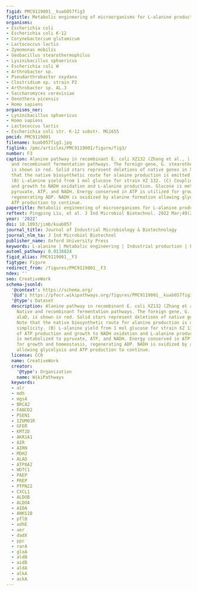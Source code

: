 ```yaml
---
figid: PMC9119001__kuab057fig3
figtitle: Metabolic engineering of microorganisms for L-alanine production
organisms:
- Escherichia coli
- Escherichia coli K-12
- Corynebacterium glutamicum
- Lactococcus lactis
- Zymomonas mobilis
- Geobacillus stearothermophilus
- Lysinibacillus sphaericus
- Escherichia coli W
- Arthrobacter sp.
- Pseudarthrobacter oxydans
- Clostridium sp. strain P2
- Arthrobacter sp. AL.3
- Saccharomyces cerevisiae
- Oenothera picensis
- Homo sapiens
organisms_ner:
- Lysinibacillus sphaericus
- Homo sapiens
- Lactococcus lactis
- Escherichia coli str. K-12 substr. MG1655
pmcid: PMC9119001
filename: kuab057fig3.jpg
figlink: /pmc/articles/PMC9119001/figure/fig3/
number: F3
caption: Alanine pathway in recombinant E. coli XZ132 (Zhang et al., ). (A) Native
  and recombinant fermentation pathways. The foreign gene, G. stearothermophilus alaD,
  is shown in red. Solid stars represent deletions of native genes in XZ132. Note
  that the native biosynthetic route for alanine production is omitted for simplicity.
  (B) L-alanine yield from 1 mol glucose for strain XZ 132. (C) Coupling of ATP production
  and growth to NADH oxidation and L-alanine production. Glucose is metabolized to
  pyruvate, ATP, and NADH. Energy conserved in ATP is utilized for growth and homeostasis,
  regenerating ADP. NADH is oxidized by alanine formation allowing glycolysis and
  ATP production to continue.
papertitle: Metabolic engineering of microorganisms for L-alanine production.
reftext: Pingping Liu, et al. J Ind Microbiol Biotechnol. 2022 Mar;49(2):kuab057.
year: '2022'
doi: 10.1093/jimb/kuab057
journal_title: Journal of Industrial Microbiology & Biotechnology
journal_nlm_ta: J Ind Microbiol Biotechnol
publisher_name: Oxford University Press
keywords: L-alanine | Metabolic engineering | Industrial production | Fermentation
automl_pathway: 0.9138824
figid_alias: PMC9119001__F3
figtype: Figure
redirect_from: /figures/PMC9119001__F3
ndex: ''
seo: CreativeWork
schema-jsonld:
  '@context': https://schema.org/
  '@id': https://pfocr.wikipathways.org/figures/PMC9119001__kuab057fig3.html
  '@type': Dataset
  description: Alanine pathway in recombinant E. coli XZ132 (Zhang et al., ). (A)
    Native and recombinant fermentation pathways. The foreign gene, G. stearothermophilus
    alaD, is shown in red. Solid stars represent deletions of native genes in XZ132.
    Note that the native biosynthetic route for alanine production is omitted for
    simplicity. (B) L-alanine yield from 1 mol glucose for strain XZ 132. (C) Coupling
    of ATP production and growth to NADH oxidation and L-alanine production. Glucose
    is metabolized to pyruvate, ATP, and NADH. Energy conserved in ATP is utilized
    for growth and homeostasis, regenerating ADP. NADH is oxidized by alanine formation
    allowing glycolysis and ATP production to continue.
  license: CC0
  name: CreativeWork
  creator:
    '@type': Organization
    name: WikiPathways
  keywords:
  - alr
  - mdh
  - mgsA
  - BRCA2
  - FANCD2
  - PSEN1
  - IZUMO1R
  - GFER
  - KMT2D
  - AKR1A1
  - AIR
  - AIRN
  - MDH2
  - ALAD
  - ATP8A2
  - WDTC1
  - PAEP
  - PREP
  - PTPN22
  - CXCL1
  - ALDOB
  - ALDOA
  - AIDA
  - ANKS1B
  - pflB
  - adhE
  - aer
  - dadX
  - ppc
  - rarA
  - gloA
  - aldB
  - aidB
  - aldA
  - alkA
  - ackA
---
```

